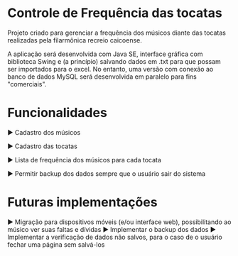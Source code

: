 # Controle de Frequência das tocatas
Projeto criado para gerenciar a frequência dos músicos diante das tocatas realizadas pela filarmônica recreio caicoense.

A aplicação será desenvolvida com Java SE, interface gráfica com biblioteca Swing e (a princípio) salvando dados em .txt para que possam ser importados para o excel. No entanto, uma versão com conexão ao banco de dados MySQL será desenvolvida em paralelo para fins "comerciais".

# Funcionalidades
  ► Cadastro dos músicos
  
  ► Cadastro das tocatas
  
  ► Lista de frequência dos músicos para cada tocata
  
  ► Permitir backup dos dados sempre que o usuário sair do sistema

# Futuras implementações
  ► Migração para dispositivos móveis (e/ou interface web), possibilitando ao músico ver suas faltas e dívidas
  ► Implementar o backup dos dados
  ► Implementar a verificação de dados não salvos, para o caso de o usuário fechar uma página sem salvá-los
